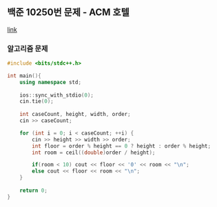 
## 백준 10250번 문제 - ACM 호텔

[link](https://www.acmicpc.net/problem/10250)

### 알고리즘 문제  

```cpp
#include <bits/stdc++.h>

int main(){
    using namespace std;
    
    ios::sync_with_stdio(0);
    cin.tie(0);
    
    int caseCount, height, width, order;
    cin >> caseCount;

    for (int i = 0; i < caseCount; ++i) {
        cin >> height >> width >> order;
        int floor = order % height == 0 ? height : order % height;
        int room = ceil((double)order / height);

        if(room < 10) cout << floor << '0' << room << "\n";
        else cout << floor << room << "\n";
    }
  
    return 0;
}
```
